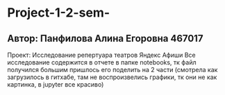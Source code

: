# Project-1-2-sem-
## Автор: Панфилова Алина Егоровна 467017
Проект: Исследование репертуара театров Яндекс Афиши
Все исследование содержится в отчете в папке notebooks, тк файл получился большим пришлось его поделить на 2 части (смотрела как загрузилось в гитхабе, там не воспроизвелись графики, тк они не как картинка, в jupyter все красиво)

